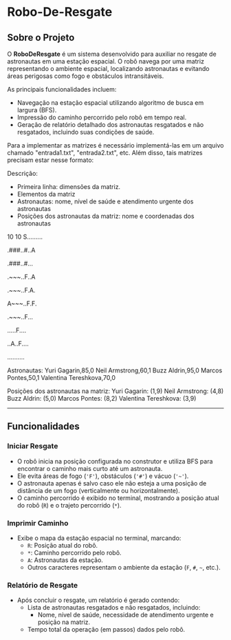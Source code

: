 # Robo-De-Resgate

## Sobre o Projeto

O **RoboDeResgate** é um sistema desenvolvido para auxiliar no resgate de astronautas em uma estação espacial. O robô navega por uma matriz representando o ambiente espacial, localizando astronautas e evitando áreas perigosas como fogo e obstáculos intransitáveis.

As principais funcionalidades incluem:
- Navegação na estação espacial utilizando algoritmo de busca em largura (BFS).
- Impressão do caminho percorrido pelo robô em tempo real.
- Geração de relatório detalhado dos astronautas resgatados e não resgatados, incluindo suas condições de saúde.

Para a implementar as matrizes é necessário implementá-las em um arquivo chamado "entrada1.txt", "entrada2.txt", etc. Além disso, tais matrizes precisam estar nesse formato:

Descrição: 
- Primeira linha: dimensões da matriz.
- Elementos da matriz
- Astronautas: nome, nível de saúde e atendimento urgente dos astronautas
- Posições dos astronautas da matriz: nome e coordenadas dos astronautas

10 10
S.........

.###..#..A

.###..#...

.~~~..F..A

.~~~..F.A.

A~~~..F.F.

.~~~..F...

.....F....

..A..F....

..........

Astronautas:
Yuri Gagarin,85,0
Neil Armstrong,60,1
Buzz Aldrin,95,0
Marcos Pontes,50,1
Valentina Tereshkova,70,0

Posições dos astronautas na matriz:
Yuri Gagarin: (1,9)
Neil Armstrong: (4,8)
Buzz Aldrin: (5,0)
Marcos Pontes: (8,2)
Valentina Tereshkova: (3,9)

---

## Funcionalidades

### Iniciar Resgate
- O robô inicia na posição configurada no construtor e utiliza BFS para encontrar o caminho mais curto até um astronauta.
- Ele evita áreas de fogo (`'F'`), obstáculos (`'#'`) e vácuo (`'~'`).
- O astronauta apenas é salvo caso ele não esteja a uma posição de distância de um fogo (verticalmente ou horizontalmente).
- O caminho percorrido é exibido no terminal, mostrando a posição atual do robô (`R`) e o trajeto percorrido (`*`).

### Imprimir Caminho
- Exibe o mapa da estação espacial no terminal, marcando:
  - `R`: Posição atual do robô.
  - `*`: Caminho percorrido pelo robô.
  - `A`: Astronautas da estação.
  - Outros caracteres representam o ambiente da estação (`F`, `#`, `~`, etc.).

### Relatório de Resgate
- Após concluir o resgate, um relatório é gerado contendo:
  - Lista de astronautas resgatados e não resgatados, incluindo:
    - Nome, nível de saúde, necessidade de atendimento urgente e posição na matriz.
  - Tempo total da operação (em passos) dados pelo robô.
